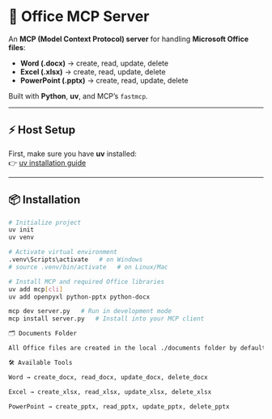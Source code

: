 # 📂 Office MCP Server

An **MCP (Model Context Protocol) server** for handling **Microsoft Office files**:

- **Word (.docx)** → create, read, update, delete  
- **Excel (.xlsx)** → create, read, update, delete  
- **PowerPoint (.pptx)** → create, read, update, delete  

Built with **Python**, **uv**, and MCP’s `fastmcp`.

---

## ⚡ Host Setup

First, make sure you have **uv** installed:  
👉 [uv installation guide](https://github.com/astral-sh/uv)

---

## 📦 Installation

```bash
# Initialize project
uv init
uv venv

# Activate virtual environment
.venv\Scripts\activate   # on Windows
# source .venv/bin/activate   # on Linux/Mac

# Install MCP and required Office libraries
uv add mcp[cli]
uv add openpyxl python-pptx python-docx

mcp dev server.py   # Run in development mode
mcp install server.py   # Install into your MCP client

🗂 Documents Folder

All Office files are created in the local ./documents folder by default.

🛠 Available Tools

Word → create_docx, read_docx, update_docx, delete_docx

Excel → create_xlsx, read_xlsx, update_xlsx, delete_xlsx

PowerPoint → create_pptx, read_pptx, update_pptx, delete_pptx

